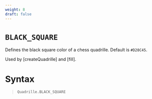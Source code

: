 ```yaml
---
weight: 8
draft: false
---
```


# `BLACK_SQUARE`

Defines the black square color of a chess quadrille. Default is `#D28C45`.

Used by [createQuadrille] and [fill].

# Syntax

> `Quadrille.BLACK_SQUARE`
